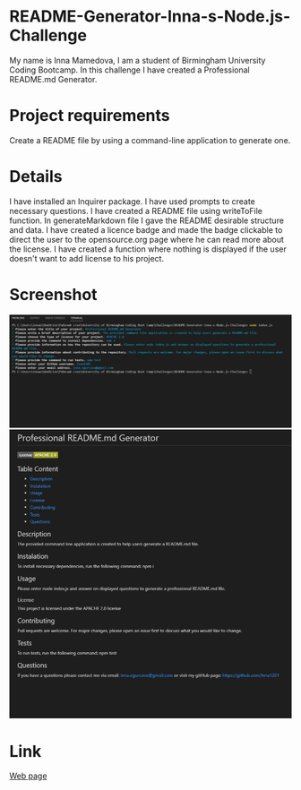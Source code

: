 # README-Generator-Inna-s-Node.js-Challenge
My name is Inna Mamedova, I am a student of Birmingham University Coding Bootcamp.
In this challenge I have created a Professional README.md Generator.



# Project requirements
Create a README file by using a command-line application to generate one.



# Details
I have installed an Inquirer package.
I have used prompts to create necessary questions.
I have created a README file using writeToFile function.
In generateMarkdown file I gave the README desirable structure and data.
I have created a licence badge and made the badge clickable to direct the user to the opensource.org page where he can read more about the license.
I have created a function where nothing is displayed if the user doesn't want to add license to his project.



# Screenshot
![Preview image](./Assets/Screenshot%2001.png)
![Preview image](./Assets/Screenshot%2002.png)



# Link
[Web page](https://drive.google.com/file/d/1HxmXOvL5PcMPgkf1vZ1MzRO39Qhr0FFr/view)